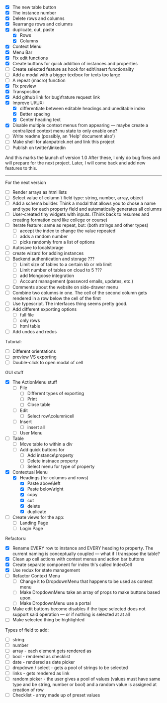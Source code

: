 - [x] The new table button
- [x] The instance number
- [x] Delete rows and columns
- [x] Rearrange rows and columns
- [x] duplicate, cut, paste
  - [x] Rows
  - [x] Columns
- [x] Context Menu
- [x] Menu Bar
- [x] Fix edit functions
- [x] Create buttons for quick addition of instances and properties
- [ ] Create selected feature as hook for edit\insert functionality
- [ ] Add a modal with a bigger textbox for texts too large
- [ ] A repeat (macro) function
- [x] Fix preview
- [x] Transposition
- [x] Add github link for bug\frature request link
- [x] Improve UI\UX:
  - [x] differentiate between editable headings and uneditable index
  - [x] Better spacing
  - [x] Center heading text
- [x] Disable multiple context menus from appearing — maybe create a centralized context menu state to only enable one?
- [ ] Write readme (possibly, an 'Help' document also')
- [ ] Make shell for alanpatrick.net and link this project
- [ ] Publish on twitter\linkedin

And this marks the launch of version 1.0
After these, I only do bug fixes and will prepare for the next project.
Later, I will come back and add new features to this.

---

For the next version

- [ ] Render arrays as html lists
- [ ] Select value of column \ field type: string, number, array, object
- [ ] Add a schema builder. Think a modal that allows you to chose a name and type for each property field and automatically generates all columns
- [ ] User-created tiny widgets with inputs. (Think back to resumes and creating formation card like college or course)
- [ ] Iterate feature: same as repeat, but: (both strings and other types)
  - [ ] accept the index to change the value repeated
  - [ ] adds a random number
  - [ ] picks randomly from a list of options
- [ ] Autosave to localstorage
- [ ] create wizard for adding instances
- [ ] Backend authentication and storage ???
  - [ ] Limit size of tables to a certain kb or mb limit
  - [ ] Limit number of tables on cloud to 5 ???
  - [ ] add Mongoose integration
  - [ ] Account management (password emails, updates, etc.)
- [ ] Comments about the website on side-drawer menu
- [ ] Combine two columns in one. The cell of the second column gets rendered in a row below the cell of the first
- [ ] Use typescript. The interfaces thing seems pretty good.
- [ ] Add different exporting options
  - [ ] full file
  - [ ] only rows
  - [ ] html table
- [ ] Add undos and redos

Tutorial:

- [ ] Different orientations
- [ ] preview VS exporting
- [ ] Double-click to open modal of cell

GUI stuff

- [x] The ActionMenu stuff
  - [ ] File
    - [ ] Different types of exporting
    - [ ] Print
    - [ ] Close table
  - [ ] Edit
    - [ ] Select row\column\cell
  - [ ] Insert
    - [ ] insert all
  - [ ] User Menu
- [ ] Table
  - [ ] Move table to within a div
  - [ ] Add quick buttons for
    - [ ] Add instance\property
    - [ ] Delete instnace property
    - [ ] Select menu for type of property
- [x] Contextual Menu
  - [x] Headings (for columns and rows)
    - [x] Paste above\left
    - [x] Paste below\right
    - [x] copy
    - [x] cut
    - [x] delete
    - [x] duplicate
- [ ] Create views for the app:
  - [ ] Landing Page
  - [ ] Login Page

Refactors:

- [x] Rename EVERY row to instance and EVERY heading to property. The current naming is conceptually coupled — what if I transpose the table?
- [x] Clean up cell actions with context menus and action bar buttons
- [x] Create separate component for index th's called IndexCell
- [x] Use redux for state management
- [ ] Refactor Context Menu
  - [ ] Change it to DropdownMenu that happens to be used as context menu
  - [ ] Make DropdownMenu take an array of props to make buttons based upon.
  - [ ] Make DropdownMenu use a portal
- [ ] Make edit buttons become disables if the type selected does not support said operation — or if nothing is selected at at all
- [ ] Make selected thing be highlighted

Types of field to add:

- [ ] string
- [ ] number
- [ ] array - each element gets rendered as <li>
- [ ] bool - rendered as checklist
- [ ] date - rendered as date picker
- [ ] dropdown / select - gets a pool of strings to be selected
- [ ] links - gets rendered as link
- [ ] random picker - the user gives a pool of values (values must have same type and be string, number or bool) and a random value is assigned at creation of row
- [ ] Checklist - array made up of preset values
